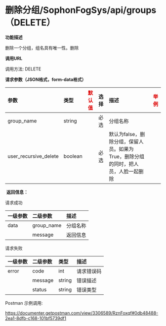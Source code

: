 # 删除分组/SophonFogSys/api/groups（DELETE）

**功能描述**

删除一个分组，组名具有唯一性。删除

**调用URL**

调用方法: DELETE

**请求参数（JSON格式，form-data格式）**

| 参数                  | 类型    | <font color="#dd0000">默认值</font> | 选择 | 描述                                                         | <font color="#dd0000">举例</font> |
| :-------------------- | :------ | ----------------------------------- | :--- | :----------------------------------------------------------- | --------------------------------- |
| group_name            | string  |                                     | 必选 | 分组名称                                                     |                                   |
| user_recursive_delete | boolean |                                     | 必选 | 默认为false，删除分组，保留人员。如果为True，删除分组的同时，把人员，人脸一起删除 |                                   |

​        **返回信息：**

请求成功

| 一级参数 | 二级参数   | 描述     |
| :------- | :--------- | :------- |
| data     | group_name | 分组名称 |
|          | message    | 返回信息 |

请求失败

| 一级参数 | 二级参数 | 类型   | 描述       |
| :------- | :------- | :----- | :--------- |
| error    | code     | int    | 请求错误码 |
|          | message  | string | 错误描述   |
|          | status   | string | 错误类型   |

Postman 示例调用:

https://documenter.getpostman.com/view/3306589/RznFoxqf#0db48488-2ea1-8dfb-c168-101bf5739df1